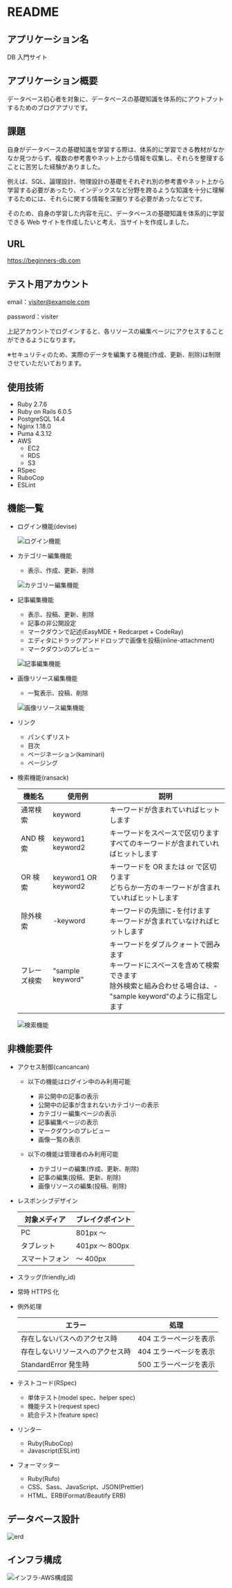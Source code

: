 # README

## アプリケーション名

DB 入門サイト

## アプリケーション概要

データベース初心者を対象に、データベースの基礎知識を体系的にアウトプットするためのブログアプリです。

## 課題

自身がデータベースの基礎知識を学習する際は、体系的に学習できる教材がなかなか見つからず、複数の参考書やネット上から情報を収集し、それらを整理することに苦労した経験がありました。

例えば、SQL、論理設計、物理設計の基礎をそれぞれ別の参考書やネット上から学習する必要があったり、インデックスなど分野を跨るような知識を十分に理解するためには、それらに関する情報を深掘りする必要があったなどです。

そのため、自身の学習した内容を元に、データベースの基礎知識を体系的に学習できる Web サイトを作成したいと考え、当サイトを作成しました。

## URL

https://beginners-db.com

## テスト用アカウント

email：visiter@example.com

password：visiter

上記アカウントでログインすると、各リソースの編集ページにアクセスすることができるようになります。

※セキュリティのため、実際のデータを編集する機能(作成、更新、削除)は制限させていただいております。

## 使用技術

- Ruby 2.7.6
- Ruby on Rails 6.0.5
- PostgreSQL 14.4
- Nginx 1.18.0
- Puma 4.3.12
- AWS
  - EC2
  - RDS
  - S3
- RSpec
- RuboCop
- ESLint

## 機能一覧

- ログイン機能(devise)

  ![ログイン機能](https://user-images.githubusercontent.com/96732339/186200857-3505b0f7-0bb5-453c-8209-5c5a991c6340.gif)

- カテゴリー編集機能

  - 表示、作成、更新、削除

  ![カテゴリー編集機能](https://user-images.githubusercontent.com/96732339/186200905-47e2620e-4cb5-4b01-aa5b-eb12ab87c722.gif)

- 記事編集機能

  - 表示、投稿、更新、削除
  - 記事の非公開設定
  - マークダウンで記述(EasyMDE + Redcarpet + CodeRay)
  - エディタにドラッグアンドドロップで画像を投稿(inline-attachment)
  - マークダウンのプレビュー

  ![記事編集機能](https://user-images.githubusercontent.com/96732339/186200946-38cece0a-99ff-46bc-a35b-a0ee7a0877e4.gif)

- 画像リソース編集機能

  - 一覧表示、投稿、削除

  ![画像リソース編集機能](https://user-images.githubusercontent.com/96732339/186200999-d3022b4f-43bb-4d04-ba2e-1ea59676a9e8.gif)

- リンク

  - パンくずリスト
  - 目次
  - ページネーション(kaminari)
  - ページング

- 検索機能(ransack)

  | 機能名       | 使用例               | 説明                                                                                                                                                  |
  | ------------ | -------------------- | ----------------------------------------------------------------------------------------------------------------------------------------------------- |
  | 通常検索     | keyword              | キーワードが含まれていればヒットします                                                                                                                |
  | AND 検索     | keyword1 keyword2    | キーワードをスペースで区切ります<br>すべてのキーワードが含まれていればヒットします                                                                    |
  | OR 検索      | keyword1 OR keyword2 | キーワードを OR または or で区切ります<br>どちらか一方のキーワードが含まれていればヒットします                                                        |
  | 除外検索     | -keyword             | キーワードの先頭に-を付けます<br>キーワードが含まれていなければヒットします                                                                           |
  | フレーズ検索 | "sample keyword"     | キーワードをダブルクォートで囲みます<br>キーワードにスペースを含めて検索できます<br>除外検索と組み合わせる場合は、-"sample keyword"のように指定します |

  ![検索機能](https://user-images.githubusercontent.com/96732339/186201045-317001c9-462b-4db9-a282-5f0f869fa30f.gif)

## 非機能要件

- アクセス制御(cancancan)

  - 以下の機能はログイン中のみ利用可能

    - 非公開中の記事の表示
    - 公開中の記事が含まれないカテゴリーの表示
    - カテゴリー編集ページの表示
    - 記事編集ページの表示
    - マークダウンのプレビュー
    - 画像一覧の表示

  - 以下の機能は管理者のみ利用可能

    - カテゴリーの編集(作成、更新、削除)
    - 記事の編集(投稿、更新、削除)
    - 画像リソースの編集(投稿、削除)

- レスポンシブデザイン

  | 対象メディア   | ブレイクポイント |
  | -------------- | ---------------- |
  | PC             | 801px ～         |
  | タブレット     | 401px ～ 800px   |
  | スマートフォン | ～ 400px         |

- スラッグ(friendly_id)

- 常時 HTTPS 化

- 例外処理

  | エラー                           | 処理                   |
  | -------------------------------- | ---------------------- |
  | 存在しないパスへのアクセス時     | 404 エラーページを表示 |
  | 存在しないリソースへのアクセス時 | 404 エラーページを表示 |
  | StandardError 発生時             | 500 エラーページを表示 |

- テストコード(RSpec)

  - 単体テスト(model spec、helper spec)
  - 機能テスト(request spec)
  - 統合テスト(feature spec)

- リンター

  - Ruby(RuboCop)
  - Javascript(ESLint)

- フォーマッター

  - Ruby(Rufo)
  - CSS、Sass、JavaScript、JSON(Prettier)
  - HTML、ERB(Format/Beautify ERB)

## データベース設計

![erd](https://user-images.githubusercontent.com/96732339/182565436-eae917a0-cf30-415e-8f59-d5dc424f0f30.svg)

## インフラ構成

![インフラ-AWS構成図](https://user-images.githubusercontent.com/96732339/186193523-b0f5a89d-851b-44d4-9901-a5272a6424f0.svg)
